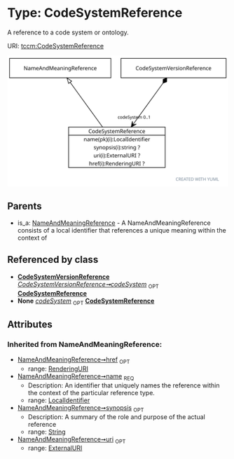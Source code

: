 
# Type: CodeSystemReference


A reference to a code system or ontology.

URI: [tccm:CodeSystemReference](https://hotecosystem.org/tccm/CodeSystemReference)


![img](images/CodeSystemReference.svg)

## Parents

 *  is_a: [NameAndMeaningReference](NameAndMeaningReference.md) - A NameAndMeaningReference consists of a local identifier that references a unique meaning within the context of

## Referenced by class

 *  **[CodeSystemVersionReference](CodeSystemVersionReference.md)** *[CodeSystemVersionReference➞codeSystem](CodeSystemVersionReference_codeSystem.md)*  <sub>OPT</sub>  **[CodeSystemReference](CodeSystemReference.md)**
 *  **None** *[codeSystem](codeSystem.md)*  <sub>OPT</sub>  **[CodeSystemReference](CodeSystemReference.md)**

## Attributes


### Inherited from NameAndMeaningReference:

 * [NameAndMeaningReference➞href](NameAndMeaningReference_href.md)  <sub>OPT</sub>
    * range: [RenderingURI](types/RenderingURI.md)
 * [NameAndMeaningReference➞name](NameAndMeaningReference_name.md)  <sub>REQ</sub>
    * Description: An identifier that uniquely names the reference within the context of the particular reference type.
    * range: [LocalIdentifier](types/LocalIdentifier.md)
 * [NameAndMeaningReference➞synopsis](NameAndMeaningReference_synopsis.md)  <sub>OPT</sub>
    * Description: A summary of the role and purpose of the actual reference
    * range: [String](types/String.md)
 * [NameAndMeaningReference➞uri](NameAndMeaningReference_uri.md)  <sub>OPT</sub>
    * range: [ExternalURI](types/ExternalURI.md)

